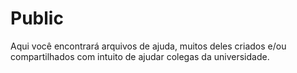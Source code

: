 # Public

Aqui você encontrará arquivos de ajuda, muitos deles criados e/ou compartilhados com intuito de ajudar colegas da universidade.
